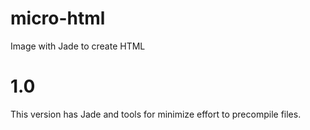 # micro-html
Image with Jade to create HTML

# 1.0
This version has Jade and tools for minimize effort to precompile files.
